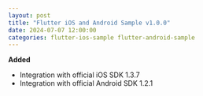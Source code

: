 ```yaml
---
layout: post
title: "Flutter iOS and Android Sample v1.0.0"
date: 2024-07-07 12:00:00
categories: flutter-ios-sample flutter-android-sample
---
```


**Added**
- Integration with official iOS SDK 1.3.7
- Integration with official Android SDK 1.2.1
